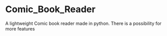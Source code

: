 # Comic_Book_Reader
A lightweight Comic book reader made in python. There is a possibility for more features

